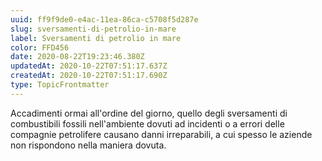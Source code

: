 ```yaml
---
uuid: ff9f9de0-e4ac-11ea-86ca-c5708f5d287e
slug: sversamenti-di-petrolio-in-mare
label: Sversamenti di petrolio in mare
color: FFD456
date: 2020-08-22T19:23:46.380Z
updatedAt: 2020-10-22T07:51:17.637Z
createdAt: 2020-10-22T07:51:17.690Z
type: TopicFrontmatter
---
```


Accadimenti ormai all'ordine del giorno, quello degli sversamenti di combustibili fossili nell'ambiente dovuti ad incidenti o a errori delle compagnie petrolifere causano danni irreparabili, a cui spesso le aziende non rispondono nella maniera dovuta.
